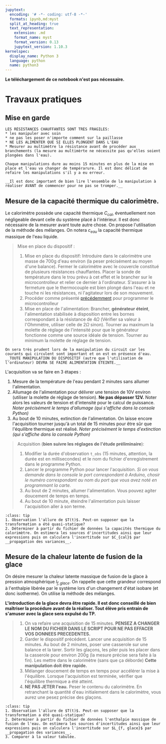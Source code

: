 ```yaml
---
jupytext:
  encoding: '# -*- coding: utf-8 -*-'
  formats: ipynb,md:myst
  split_at_heading: true
  text_representation:
    extension: .md
    format_name: myst
    format_version: 0.13
    jupytext_version: 1.10.3
kernelspec:
  display_name: Python 3
  language: python
  name: python3
---
```

__Le téléchargement de ce notebook n'est pas nécessaire.__

# Travaux pratiques

## Mise en garde

````{attention} 
LES RÉSISTANCES CHAUFFANTES SONT TRÈS FRAGILES:
* les manipuler avec soin
* ne pas les poser n'importe comment sur la paillasse
* NE LES ALIMENTER QUE SI ELLES PLONGENT DANS L'EAU
* Mesurer au multimètre la résistance avant de procéder aux branchements (la mesure au multimèrte ne nécessite pas qu'elles soient plongées dans l'eau).
````

````{important} 
Chaque manipulations dure au moins 15 minutes en plus de la mise en place et l'eau va changer de tempérarure. Il est donc délicat de refaire les manipulations s'il y a eu erreur.

__Il est donc important de bien lire l'ensemble de la manipulation à réaliser AVANT de commencer pour ne pas se tromper.__
````
## Mesure de la capacité thermique du calorimètre.

Le calorimètre possède une capacité thermique $C_{cal}$, éventuellement non négligeable devant celle du système placé à l'intérieur. Il est donc nécessaire de la mesurer avant toute autre chose. On propose l'utilisation de la méthode des mélanges. On notera $c_{eau}$ la capacité thermique massique de l'eau liquide.

> Mise en place du dispositif :
> 1. Mise en place du dispositif: Introduire dans le calorimètre une masse de 700g d'eau environ (la peser précisément au moyen d'une balance). Fermer le calorimètre avec le couvercle constitué de plusieurs résistances chauffantes. Placer la sonde de température dans le trou prévu à cet effet et le brancher sur le microcontrolleur et relier ce dernier à l'ordinateur. S'assurer à la fermeture que le thermocouple est bien plongé dans l'eau et ne touche ni les résistances, ni l'agitateur lors de son mouvement.
> 2. Procéder comme présenté [précédemment](arduino_pres) pour programmer le microcontrolleur
> 3. Mise en place de l'alimentation: Brancher, __générateur éteint__, l'alimentation stabilisée à disposition entre les bornes correspondant à la résistance de $4 \Omega$ (Vérifier sa valeur à l'Ohmmètre, utiliser celle de $2 \Omega$ sinon). Tourner au maximum la molette de réglage de l'intensité pour que le générateur fonctionne comme une source idéale de tension. Tourner au minimum la molette de réglage de tension.

````{attention}
On sera très prudent lors de la manipulation du circuit car les courants qui circulent sont important et on est en présence d'eau. __TOUTE MANIPULATION DU DISPOSITIF (autre que l'utilisation de l'ordinateur) DEVRA SE FAIRE ALIMENTATION ETEINTE.__
````

L'acquisition va se faire en 3 étapes :
1. Mesure de la température de l'eau pendant 2 minutes sans allumer l'alimentation.
2. Allumage de l'alimentation pour délivrer une tension de 10V environ (utiliser la molette de réglage de tension). __Ne pas dépasser 12V.__ Noter alors les valeurs de tension et d'intensité pour le calcul de puissance.  _Noter précisément le temps d'allumage (qui s'affiche dans la console Python)_
3. Au bout de 10 minutes, extinction de l'alimentation. On laisse encore l'acquisition tourner jusqu'à un total de 15 minutes pour être sûr que l'équilibre thermique est réalisé. _Noter précisément le temps d'extinction (qui s'affiche dans la console Python)_

> Acquisition (__bien suivre les réglages de l'étude préliminaire__):
> 1. Modifier la durée d'observation `t_obs` (15 minutes, attention, la durée est en millisecondes) et le nom du fichier d'enregistrement dans le programme Python.
> 2. Lancer le programme Python pour lancer l'acquisition. _Si on vous demande dans la console le port correspondant à Arduino, chosir le numéro correspondant au nom du port que vous avez noté en programmant la carte._
> 3. Au bout de 2 minutes, allumer l'alimentation. Vous pouvez agiter doucement de temps en temps.
> 4. Au bout de 10 minute, éteindre l'alimentation puis laisser l'acquisition aller à son terme.

````{admonition} Exploitation des résultats
:class: tip
1. Observation l'allure de $T(t)$. Peut-on supposer que la transformation a été quasi-statique?
2. Déterminer à partir du fichier de données la capacités thermique du calorimètre. On estimera les sources d'incertitudes ainsi que leur expressions puis on calculera l'incertitude sur $C_{cal}$ par __propagation des variances__.
````

## Mesure de la chaleur latente de fusion de la glace

On désire mesurer la chaleur latente massique de fusion de la glace à pression atmosphérique $l_{f, glace}$. On rappelle que cette grandeur correspond à l'enthalpie libérée par le système lors d'un changement d'état isobare (et donc isotherme). On utilise la méthode des mélanges.

__L'introduction de la glace devra être rapide. Il est donc conseillé de bien maîtriser la procédure avant de la réaliser. Tout élève pris entrain de s'amuser avec la glace sera expulsé du TP.__

> 1. On va refaire une acquisition de 15 minutes. __PENSEZ A CHANGER LE NOM DU FICHIER DANS LE SCRIPT POUR NE PAS EFFACER VOS DONNEES PRECEDENTES.__
> 2. Garder le dispositif précédent. Lancer une acquisition de 15 minutes. Au bout de 2 minutes, poser une casserole sur une balance et la tarer. Sortir les glaçons, les piler puis les placer dans la casserole pour environ 200g (la mesure précise sera faite à la fin). Les mettre dans le calorimètre (sans que ça déborde) __Cette manipulation doit être rapide.__
> 3. Mélanger doucement de temps en temps pour accélérer la mise à l'équilibre. Lorsque l'acquisition est terminée, vérifier que l'équilibre thermique a été atteint.
> 4. __NE PAS JETER l'eau.__ Peser le contenu du calorimètre. En retranchant la quantité d'eau initialement dans le calorimètre, vous aurez une pesez précise des glaçons.

````{admonition} Exploitation des résultats
:class: tip
1. Observation l'allure de $T(t)$. Peut-on supposer que la transformation a été quasi-statique?
2. Déterminer à partir du fichier de données l'enthalpie massique de fusion de l'eau. On estimera les sources d'incertitudes ainsi que leur expressions puis on calculera l'incertitude sur $L_{f, glace}$ par __propagation des variances__.
3. Comparer à la valeur tabulée.
````
